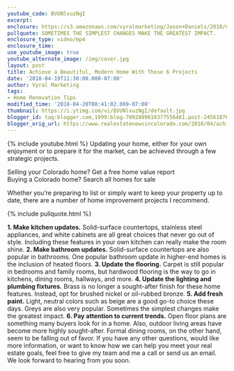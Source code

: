 ```yaml
---
youtube_code: BVUNlvuzNgI
excerpt:
enclosure: https://s3.amazonaws.com/vyralmarketing/Jason+Daniels/2018/Colorado+Springs+Real+Estate-+Home+improvements.mp4
pullquote: SOMETIMES THE SIMPLEST CHANGES MAKE THE GREATEST IMPACT.
enclosure_type: video/mp4
enclosure_time:
use_youtube_image: true
youtube_alternate_image: /img/cover.jpg
layout: post
title: Achieve a Beautiful, Modern Home With These 6 Projects
date: '2018-04-19T11:30:00.000-07:00'
author: Vyral Marketing
tags:
- Home Renovation Tips
modified_time: '2018-04-20T08:41:02.069-07:00'
thumbnail: https://i.ytimg.com/vi/BVUNlvuzNgI/default.jpg
blogger_id: tag:blogger.com,1999:blog-7092899618377556481.post-2456187673161268750
blogger_orig_url: https://www.realestatenewsincolorado.com/2018/04/achieve-beautiful-modern-home-with.html
---
```

{% include youtube.html %}
Updating your home, either for your own enjoyment or to prepare it for the market, can be achieved through a few strategic projects.

Selling your Colorado home? Get a free home value report  
Buying a Colorado home? Search all homes for sale

Whether you’re preparing to list or simply want to keep your property up to date, there are a number of home improvement projects I recommend.

{% include pullquote.html %}

**1. Make kitchen updates.** Solid-surface countertops, stainless steel appliances, and white cabinets are all great choices that never go out of style. Including these features in your own kitchen can really make the room shine.
**2. Make bathroom updates.** Solid-surface countertops are also popular in bathrooms. One popular bathroom update in higher-end homes is the inclusion of heated floors.
**3. Update the flooring.** Carpet is still popular in bedrooms and family rooms, but hardwood flooring is the way to go in kitchens, dining rooms, hallways, and more.
**4. Update the lighting and plumbing fixtures.** Brass is no longer a sought-after finish for these home features. Instead, opt for brushed nickel or oil-rubbed bronze.
**5. Add fresh paint.** Light, neutral colors such as beige are a good go-to choice these days. Greys are also very popular. Sometimes the simplest changes make the greatest impact.
**6. Pay attention to current trends.** Open floor plans are something many buyers look for in a home. Also, outdoor living areas have become more highly sought-after. Formal dining rooms, on the other hand, seem to be falling out of favor.
If you have any other questions, would like more information, or want to know how we can help you meet your real estate goals, feel free to give my team and me a call or send us an email. We look forward to hearing from you soon.
